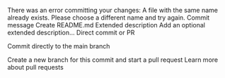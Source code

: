 There was an error committing your changes: A file with the same name already exists. Please choose a different name and try again.
Commit message
Create README.md
Extended description
Add an optional extended description...
Direct commit or PR

Commit directly to the main branch

Create a new branch for this commit and start a pull request Learn more about pull requests
